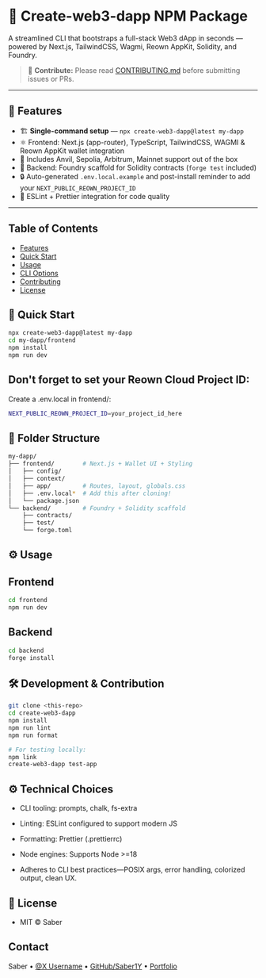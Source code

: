 # 🚀 Create-web3-dapp NPM Package

A streamlined CLI that bootstraps a full-stack Web3 dApp in seconds — powered by Next.js, TailwindCSS, Wagmi, Reown AppKit, Solidity, and Foundry.

> 📘 **Contribute:** Please read [CONTRIBUTING.md](CONTRIBUTING.md) before submitting issues or PRs.


---

## 🧩 Features

- 🏗️ **Single-command setup** — `npx create-web3-dapp@latest my-dapp`
- ⚛️ Frontend: Next.js (app-router), TypeScript, TailwindCSS, WAGMI & Reown AppKit wallet integration
- 🔗 Includes Anvil, Sepolia, Arbitrum, Mainnet support out of the box
- 🔧 Backend: Foundry scaffold for Solidity contracts (`forge test` included)
- 🔒 Auto-generated `.env.local.example` and post-install reminder to add your `NEXT_PUBLIC_REOWN_PROJECT_ID`
- 🔧 ESLint + Prettier integration for code quality

---

## Table of Contents
- [Features](#features)
- [Quick Start](#quick-start)
- [Usage](#usage)
- [CLI Options](#cli-options)
- [Contributing](#contributing)
- [License](#license)


## 🏁 Quick Start

``` bash
npx create-web3-dapp@latest my-dapp
cd my-dapp/frontend
npm install
npm run dev

```

## Don't forget to set your Reown Cloud Project ID:

Create a .env.local in frontend/:

```bash
NEXT_PUBLIC_REOWN_PROJECT_ID=your_project_id_here
```

## 📂 Folder Structure
```bash
my-dapp/
├── frontend/        # Next.js + Wallet UI + Styling
│   ├── config/
│   ├── context/
│   ├── app/         # Routes, layout, globals.css
│   ├── .env.local*  # Add this after cloning!
│   └── package.json
└── backend/         # Foundry + Solidity scaffold
    ├── contracts/
    ├── test/
    └── forge.toml

```

## ⚙️ Usage

## Frontend
```bash
cd frontend
npm run dev
```
## Backend

```bash
cd backend
forge install
```

## 🛠️ Development & Contribution

```bash
git clone <this-repo>
cd create-web3-dapp
npm install
npm run lint
npm run format
```

```bash
# For testing locally:
npm link
create-web3-dapp test-app
```

## ⚙️ Technical Choices
- CLI tooling: prompts, chalk, fs-extra

- Linting: ESLint configured to support modern JS

- Formatting: Prettier (.prettierrc)

- Node engines: Supports Node >=18

- Adheres to CLI best practices—POSIX args, error handling, colorized output, clean UX.

## 📜 License
- MIT © Saber


## Contact
Saber • [@X Username](https://twitter.com/Sabercodes123) •  [GitHub/Saber1Y](https://github.com/Saber1Y) •  [Portfolio](https://Saber-dev.vercel.app)


